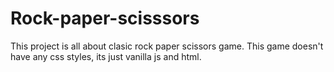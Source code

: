 # Rock-paper-scisssors
This project is all about clasic rock paper scissors game. This game doesn't have any css styles, its just vanilla js and html.
